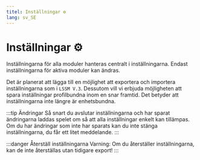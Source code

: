 ```yaml
---
titel: Inställningar ⚙️
lang: sv_SE
---
```


# Inställningar ⚙️

Inställningarna för alla moduler hanteras centralt i inställningarna. Endast inställningarna för aktiva moduler kan ändras.

Det är planerat att lägga till en möjlighet att exportera och importera inställningarna som i `LSSM V.3`.
Dessutom vill vi erbjuda möjligheten att spara inställningar profilbundna inom en snar framtid. Det betyder att inställningarna inte längre är enhetsbundna.

:::tip Ändringar
Så snart du avslutar inställningarna och har sparat ändringarna laddas spelet om så att alla inställningar enkelt kan tillämpas.
Om du har ändringar som inte har sparats kan du inte stänga inställningarna, du får ett litet meddelande.
:::

:::danger Återställ inställningarna
Varning: Om du återställer inställningarna, kan de inte återställas utan tidigare export!
:::

<!-- ==START_FOOTER== Do NOT edit anything below this line! Any edits will be removed as content is auto generated! -->
[lssm.status]: https://status.lss-manager.de/
[lssm.discord]: https://discord.gg/RcTNjpB
[lssm.userscript]: https://v4.lss-manager.de/lssm-v4.user.js
[lssm.donations]: https://donate.lss-manager.de/
[docs]: https://docs.lss-manager.de/
[docs.apps]: /sv_SE/apps.md
[docs.appstore]: /sv_SE/appstore.md
[docs.bugs]: /sv_SE/bugs.md
[docs.error_report]: /sv_SE/error_report.md
[docs.faq]: /sv_SE/faq.md
[docs.metadata]: /sv_SE/metadata.md
[docs.other]: /sv_SE/other.md
[docs.settings]: /sv_SE/settings.md
[docs.suggestions]: /sv_SE/suggestions.md
[docs.support]: /sv_SE/support.md
[games.self]: https://larmcentralen-spelet.se
[tampermonkey]: https://tampermonkey.net/
[github]: https://github.com/LSS-Manager/LSSM-V.4
[github.issues]: https://github.com/LSS-Manager/LSSM-V.4/issues
[github.issues.open]: https://github.com/LSS-Manager/LSSM-V.4/issues?q=is%3Aissue+is%3Aopen+label%3Abug